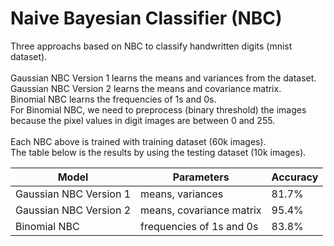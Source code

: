 # Naive Bayesian Classifier (NBC)
Three approachs based on NBC to classify handwritten digits (mnist dataset).
<br>
<br>
Gaussian NBC Version 1 learns the means and variances from the dataset.
<br>
Gaussian NBC Version 2 learns the means and covariance matrix.
<br>
Binomial NBC learns the frequencies of 1s and 0s.
<br>
For Binomial NBC, we need to preprocess (binary threshold) the images because the pixel values in digit images are between 0 and 255.
<br>
<br>
Each NBC above is trained with training dataset (60k images).
<br>
The table below is the results by using the testing dataset (10k images).

Model	| Parameters | 	Accuracy
------|------------|-----------
Gaussian NBC Version 1 | means, variances |	81.7%
Gaussian NBC Version 2 |	means, covariance matrix | 	95.4%
Binomial NBC | frequencies of 1s and 0s	| 83.8%
